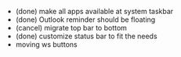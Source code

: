 - (done) make all apps available at system taskbar
- (done) Outlook reminder should be floating
- (cancel) migrate top bar to bottom
- (done) customize status bar to fit the needs
- moving ws buttons
